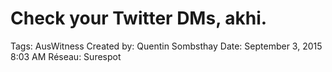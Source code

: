 # Check your Twitter DMs, akhi.

Tags: AusWitness
Created by: Quentin Sombsthay
Date: September 3, 2015 8:03 AM
Réseau: Surespot